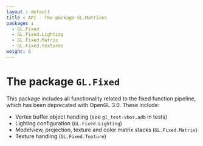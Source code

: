 ```yaml
---
layout : default
title : API - The package GL.Matrices
packages :
  - GL.Fixed
  - GL.Fixed.Lighting
  - GL.Fixed.Matrix
  - GL.Fixed.Textures
weight: 6
---
```


# The package `GL.Fixed`

This package includes all functionality related to the fixed function pipeline,
which has been deprecated with OpenGL 3.0. These include:

 * Vertex buffer object handling (see `gl_test-vbos.adb` in tests)
 * Lighting configuration (`GL.Fixed.Lighting`)
 * Modelview, projection, texture and color matrix stacks (`GL.Fixed.Matrix`)
 * Texture handling (`GL.Fixed.Texture`)

